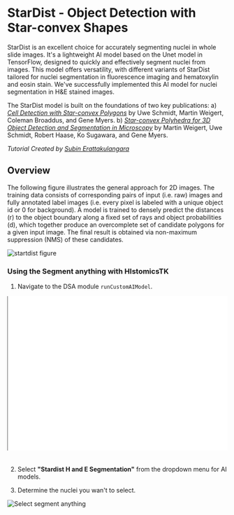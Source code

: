 # StarDist - Object Detection with Star-convex Shapes
StarDist is an excellent choice for accurately segmenting nuclei in whole slide images. It's a lightweight AI model based on the Unet model in TensorFlow, designed to quickly and effectively segment nuclei from images. This model offers versatility, with different variants of StarDist tailored for nuclei segmentation in fluorescence imaging and hematoxylin and eosin stain. We've successfully implemented this AI model for nuclei segmentation in H&E stained images.

The StarDist model is built on the foundations of two key publications:
a) *[Cell Detection with Star-convex Polygons](https://arxiv.org/abs/1806.03535)* by Uwe Schmidt, Martin Weigert, Coleman Broaddus, and Gene Myers.
b) *[Star-convex Polyhedra for 3D Object Detection and Segmentation in Microscopy](https://arxiv.org/pdf/2306.14289.pdf)* by Martin Weigert, Uwe Schmidt, Robert Haase, Ko Sugawara, and Gene Myers.

*Tutorial Created by [Subin Erattakulangara](www.subinek.com)*

## Overview
The following figure illustrates the general approach for 2D images. The training data consists of corresponding pairs of input (i.e. raw) images and fully annotated label images (i.e. every pixel is labeled with a unique object id or 0 for background). A model is trained to densely predict the distances (r) to the object boundary along a fixed set of rays and object probabilities (d), which together produce an overcomplete set of candidate polygons for a given input image. The final result is obtained via non-maximum suppression (NMS) of these candidates.

![startdist figure](https://github.com/stardist/stardist/raw/master/images/overview_2d.png)

### Using the Segment anything with HIstomicsTK

1. Navigate to the DSA module `runCustomAIModel`.

![Navigate to DSA adapter](../media/show-histomicstk.gif)
&nbsp;

2. Select **"Stardist H and E Segmentation"** from the dropdown menu for AI models.
&nbsp;

3. Determine the nuclei you wan't to select.

![Select segment anything]()